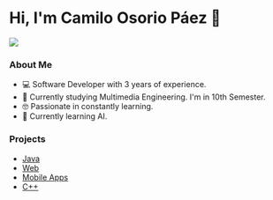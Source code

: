 # Hi, I'm Camilo Osorio Páez 👋

<img src = "https://imgur.com/olCd0Mq.jpg"/>

### About Me
- 💻 Software Developer with 3 years of experience.
- 🎥 Currently studying Multimedia Engineering. I'm in 10th Semester.
- 🤓 Passionate in constantly learning.
- 🧠 Currently learning AI.

### Projects
- <a href="https://github.com/caopdecode/Java-Projects" target = "_blank">Java</a>
- <a href="https://github.com/caopdecode/Web-Projects/" target = "_blank">Web</a>
- <a href="https://github.com/caopdecode/Mobile-Apps" target = "_blank">Mobile Apps</a>
- <a href="https://github.com/caopdecode/Cpp-projects" target = "_blank">C++</a>

<!--
**caopdecode/caopdecode** is a ✨ _special_ ✨ repository because its `README.md` (this file) appears on your GitHub profile.

Here are some ideas to get you started:

- 🔭 I’m currently working on ...
- 🌱 I’m currently learning ...
- 👯 I’m looking to collaborate on ...
- 🤔 I’m looking for help with ...
- 💬 Ask me about ...
- 📫 How to reach me: ...
- 😄 Pronouns: ...
- ⚡ Fun fact: ...
-->


